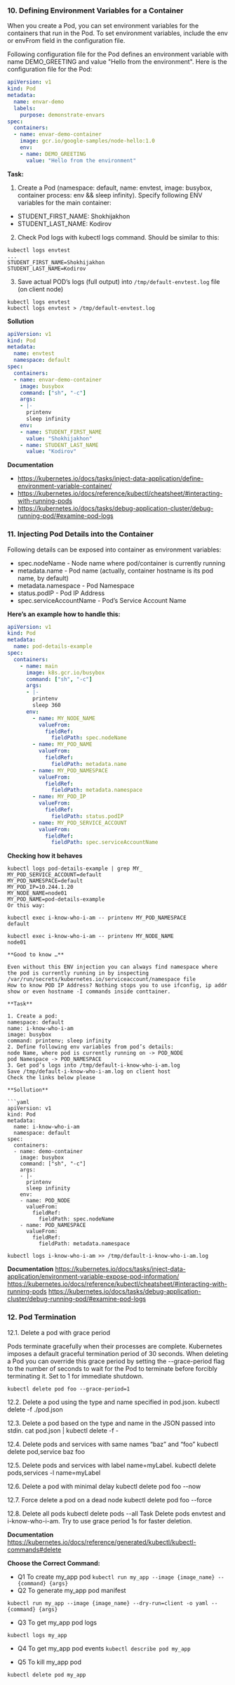 ### 10. Defining Environment Variables for a Container

When you create a Pod, you can set environment variables for the containers that run in the Pod. To set environment variables, include the env or envFrom field in the configuration file.

Following configuration file for the Pod defines an environment variable with name DEMO_GREETING and value "Hello from the environment". Here is the configuration file for the Pod:

```yaml
apiVersion: v1
kind: Pod
metadata:
  name: envar-demo
  labels:
    purpose: demonstrate-envars
spec:
  containers:
  - name: envar-demo-container
    image: gcr.io/google-samples/node-hello:1.0
    env:
    - name: DEMO_GREETING
      value: "Hello from the environment"
```

**Task:**
1. Create a Pod (namespace: default, name: envtest, image: busybox, container process: env && sleep infinity). Specify following ENV variables for the main container:

- STUDENT_FIRST_NAME: Shokhijakhon
- STUDENT_LAST_NAME: Kodirov

2. Check Pod logs with kubectl logs command. Should be similar to this:

```shell
kubectl logs envtest
...
STUDENT_FIRST_NAME=Shokhijakhon
STUDENT_LAST_NAME=Kodirov
```

3. Save actual POD’s logs (full output) into `/tmp/default-envtest.log` file (on client node)
```shell
kubectl logs envtest
kubectl logs envtest > /tmp/default-envtest.log
```

**Sollution**
```yaml
apiVersion: v1
kind: Pod
metadata:
  name: envtest
  namespace: default
spec:
  containers:
  - name: envar-demo-container
    image: busybox
    command: ["sh", "-c"]
    args:
    - |-
      printenv
      sleep infinity
    env:
    - name: STUDENT_FIRST_NAME
      value: "Shokhijakhon"
    - name: STUDENT_LAST_NAME
      value: "Kodirov"
```

**Documentation**
- https://kubernetes.io/docs/tasks/inject-data-application/define-environment-variable-container/
- https://kubernetes.io/docs/reference/kubectl/cheatsheet/#interacting-with-running-pods
- https://kubernetes.io/docs/tasks/debug-application-cluster/debug-running-pod/#examine-pod-logs


### 11. Injecting Pod Details into the Container

Following details can be exposed into container as environment variables:

- spec.nodeName - Node name where pod/container is currently running
- metadata.name - Pod name (actually, container hostname is its pod name, by default)
- metadata.namespace - Pod Namespace
- status.podIP - Pod IP Address
- spec.serviceAccountName - Pod’s Service Account Name

**Here’s an example how to handle this:**


```yaml
apiVersion: v1
kind: Pod
metadata:
  name: pod-details-example
spec:
  containers:
    - name: main
      image: k8s.gcr.io/busybox
      command: ["sh", "-c"]
      args:
      - |-
        printenv
        sleep 360
      env:
        - name: MY_NODE_NAME
          valueFrom:
            fieldRef:
              fieldPath: spec.nodeName
        - name: MY_POD_NAME
          valueFrom:
            fieldRef:
              fieldPath: metadata.name
        - name: MY_POD_NAMESPACE
          valueFrom:
            fieldRef:
              fieldPath: metadata.namespace
        - name: MY_POD_IP
          valueFrom:
            fieldRef:
              fieldPath: status.podIP
        - name: MY_POD_SERVICE_ACCOUNT
          valueFrom:
            fieldRef:
              fieldPath: spec.serviceAccountName
```


**Checking how it behaves**

```shell
kubectl logs pod-details-example | grep MY_
MY_POD_SERVICE_ACCOUNT=default
MY_POD_NAMESPACE=default
MY_POD_IP=10.244.1.20
MY_NODE_NAME=node01
MY_POD_NAME=pod-details-example
Or this way:

kubectl exec i-know-who-i-am -- printenv MY_POD_NAMESPACE
default

kubectl exec i-know-who-i-am -- printenv MY_NODE_NAME
node01

**Good to know …**

Even without this ENV injection you can always find namespace where the pod is currently running in by inspecting /var/run/secrets/kubernetes.io/serviceaccount/namespace file
How to know POD IP Address? Nothing stops you to use ifconfig, ip addr show or even hostname -I commands inside conttainer.

**Task**

1. Create a pod:
namespace: default
name: i-know-who-i-am
image: busybox
command: printenv; sleep infinity
2. Define following env variables from pod’s details:
node Name, where pod is currently running on -> POD_NODE
pod Namespace -> POD_NAMESPACE
3. Get pod’s logs into /tmp/default-i-know-who-i-am.log
Save /tmp/default-i-know-who-i-am.log on client host
Check the links below please

**Sollution**

```yaml
apiVersion: v1
kind: Pod
metadata:
  name: i-know-who-i-am
  namespace: default
spec:
  containers:
  - name: demo-container
    image: busybox
    command: ["sh", "-c"]
    args:
    - |-
      printenv
      sleep infinity
    env:
    - name: POD_NODE
      valueFrom:
        fieldRef:
          fieldPath: spec.nodeName
    - name: POD_NAMESPACE
      valueFrom:
        fieldRef:
          fieldPath: metadata.namespace
```

`kubectl logs i-know-who-i-am >> /tmp/default-i-know-who-i-am.log`

**Documentation**
https://kubernetes.io/docs/tasks/inject-data-application/environment-variable-expose-pod-information/
https://kubernetes.io/docs/reference/kubectl/cheatsheet/#interacting-with-running-pods
https://kubernetes.io/docs/tasks/debug-application-cluster/debug-running-pod/#examine-pod-logs


### 12. Pod Termination

12.1. Delete a pod with grace period

Pods terminate gracefully when their processes are complete. Kubernetes imposes a default graceful termination period of 30 seconds. When deleting a Pod you can override this grace period by setting the --grace-period flag to the number of seconds to wait for the Pod to terminate before forcibly terminating it. Set to 1 for immediate shutdown.

`kubectl delete pod foo --grace-period=1`

12.2. Delete a pod using the type and name specified in pod.json.
kubectl delete -f ./pod.json

12.3. Delete a pod based on the type and name in the JSON passed into stdin.
cat pod.json | kubectl delete -f -

12.4. Delete pods and services with same names “baz” and “foo”
kubectl delete pod,service baz foo

12.5. Delete pods and services with label name=myLabel.
kubectl delete pods,services -l name=myLabel

12.6. Delete a pod with minimal delay
kubectl delete pod foo --now

12.7. Force delete a pod on a dead node
kubectl delete pod foo --force

12.8. Delete all pods
kubectl delete pods --all
Task
Delete pods envtest and i-know-who-i-am. Try to use grace period 1s for faster deletion.

**Documentation**
https://kubernetes.io/docs/reference/generated/kubectl/kubectl-commands#delete



**Choose the Correct Command:**

- Q1 To create my_app pod
    `kubectl run my_app --image {image_name} -- {command} {args}`
- Q2 To generate my_app pod manifest

`kubectl run my_app --image {image_name} --dry-run=client -o yaml -- {command} {args}`

- Q3 To get my_app pod logs

`kubectl logs my_app`

- Q4 To get my_app pod events
`kubectl describe pod my_app`

- Q5 To kill my_app pod

`kubectl delete pod my_app`